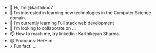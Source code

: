 - 👋 Hi, I’m @karthikoo7
- 👀 I’m interested in learning new technologies in the Computer Science domain.
- 🌱 I’m currently learning Full stack web development
- 💞️ I’m looking to collaborate on ...
- 📫 How to reach me, try linkedin : Karthikeyan Sharma.
- 😄 Pronouns: He/Him
- ⚡ Fun fact: ...

<!---
karthikoo7/karthikoo7 is a ✨ special ✨ repository because its `README.md` (this file) appears on your GitHub profile.
You can click the Preview link to take a look at your changes.
--->
